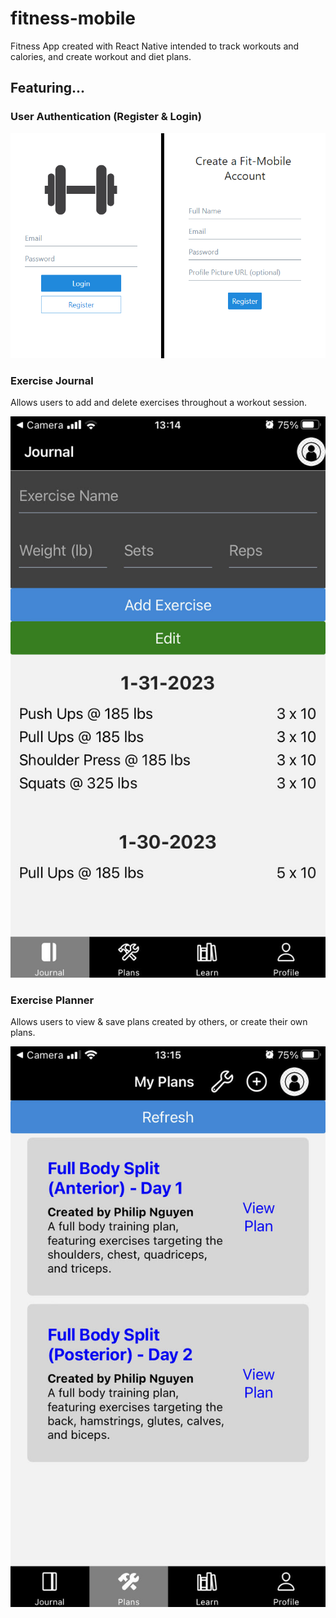 # fitness-mobile

<p>Fitness App created with React Native intended to track workouts and calories, and create workout and diet plans.</p>

## Featuring...

### User Authentication (Register & Login)

<img src="./github/login_register_screens.png"/>

### Exercise Journal

<p>Allows users to add and delete exercises throughout a workout session.</p>
<img src="./github/journal_screen.jpg"/>

### Exercise Planner

<p>Allows users to view & save plans created by others, or create their own plans. </p>
<img src="./github/plans_screen.jpg"/>
